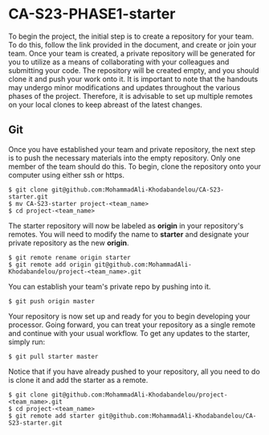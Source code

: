 # CA-S23-PHASE1-starter
To begin the project, the initial step is to create a repository for your team. To do this, follow the link provided in the document, and create or join your team. Once your team is created, a private repository will be generated for you to utilize as a means of collaborating with your colleagues and submitting your code. The repository will be created empty, and you should clone it and push your work onto it. It is important to note that the handouts may undergo minor modifications and updates throughout the various phases of the project. Therefore, it is advisable to set up multiple remotes on your local clones to keep abreast of the latest changes.

## Git
Once you have established your team and private repository, the next step is to push the necessary materials into the empty repository. Only one member of the team should do this. To begin, clone the repository onto your computer using either ssh or https.
```
$ git clone git@github.com:MohammadAli-Khodabandelou/CA-S23-starter.git
$ mv CA-S23-starter project-<team_name>
$ cd project-<team_name>
```
The starter repository will now be labeled as **origin** in your repository's remotes. You will need to modify the name to **starter** and designate your private repository as the new **origin**.
```
$ git remote rename origin starter
$ git remote add origin git@github.com:MohammadAli-Khodabandelou/project-<team_name>.git
```
You can establish your team's private repo by pushing into it.
```
$ git push origin master
```
Your repository is now set up and ready for you to begin developing your processor. Going forward, you can treat your repository as a single remote and continue with your usual workflow. To get any updates to the starter, simply run:
```
$ git pull starter master
```
Notice that if you have already pushed to your repository, all you need to do is clone it and add the starter as a remote.
```
$ git clone git@github.com:MohammadAli-Khodabandelou/project-<team_name>.git
$ cd project-<team_name>
$ git remote add starter git@github.com:MohammadAli-Khodabandelou/CA-S23-starter.git
```
